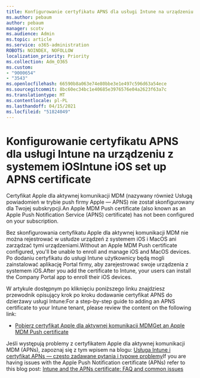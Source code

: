 ```yaml
---
title: Konfigurowanie certyfikatu APNS dla usługi Intune na urządzeniu z systemem iOS
ms.author: pebaum
author: pebaum
manager: scotv
ms.audience: Admin
ms.topic: article
ms.service: o365-administration
ROBOTS: NOINDEX, NOFOLLOW
localization_priority: Priority
ms.collection: Adm_O365
ms.custom:
- "9000654"
- "3543"
ms.openlocfilehash: 66590b8a063e74e80bbe3e1e497c596d63a54ece
ms.sourcegitcommit: 8bc60ec34bc1e40685e3976576e04a2623f63a7c
ms.translationtype: MT
ms.contentlocale: pl-PL
ms.lasthandoff: 04/15/2021
ms.locfileid: "51824049"
---
```

# <a name="intune-ios-set-up-apns-certificate"></a><span data-ttu-id="fd857-102">Konfigurowanie certyfikatu APNS dla usługi Intune na urządzeniu z systemem iOS</span><span class="sxs-lookup"><span data-stu-id="fd857-102">Intune iOS set up APNS certificate</span></span>

<span data-ttu-id="fd857-103">Certyfikat Apple dla aktywnej komunikacji MDM (nazywany również Usługą powiadomień w trybie push firmy Apple — APNS) nie został skonfigurowany dla Twojej subskrypcji.</span><span class="sxs-lookup"><span data-stu-id="fd857-103">An Apple MDM Push certificate (also known as an Apple Push Notification Service (APNS) certificate) has not been configured on your subscription.</span></span>

<span data-ttu-id="fd857-104">Bez skonfigurowania certyfikatu Apple dla aktywnej komunikacji MDM nie można rejestrować w usłudze urządzeń z systemem iOS i MacOS ani zarządzać tymi urządzeniami.</span><span class="sxs-lookup"><span data-stu-id="fd857-104">Without an Apple MDM Push certificate configured, you'll be unable to enroll and manage iOS and MacOS devices.</span></span> <span data-ttu-id="fd857-105">Po dodaniu certyfikatu do usługi Intune użytkownicy będą mogli zainstalować aplikację Portal firmy, aby zarejestrować swoje urządzenia z systemem iOS.</span><span class="sxs-lookup"><span data-stu-id="fd857-105">After you add the certificate to Intune, your users can install the Company Portal app to enroll their iOS devices.</span></span>

<span data-ttu-id="fd857-106">W artykule dostępnym po kliknięciu poniższego linku znajdziesz przewodnik opisujący krok po kroku dodawanie certyfikat APNS do dzierżawy usługi Intune:</span><span class="sxs-lookup"><span data-stu-id="fd857-106">For a step-by-step guide to adding an APNS certificate to your Intune tenant, please review the content on the following link:</span></span>

- [<span data-ttu-id="fd857-107">Pobierz certyfikat Apple dla aktywnej komunikacji MDM</span><span class="sxs-lookup"><span data-stu-id="fd857-107">Get an Apple MDM Push certificate</span></span>](https://docs.microsoft.com/mem/intune/enrollment/apple-mdm-push-certificate-get)

<span data-ttu-id="fd857-108">Jeśli występują problemy z certyfikatem Apple dla aktywnej komunikacji MDM (APNs), zapoznaj się z tym wpisem na blogu: [Usługa Intune i certyfikat APNs — często zadawane pytania i typowe problemy](https://techcommunity.microsoft.com/t5/Intune-Customer-Success/Intune-and-the-APNs-certificate-FAQ-and-common-issues/ba-p/280121)</span><span class="sxs-lookup"><span data-stu-id="fd857-108">If you are having issues with the Apple Push Notification certificate (APNs) refer to this blog post: [Intune and the APNs certificate: FAQ and common issues](https://techcommunity.microsoft.com/t5/Intune-Customer-Success/Intune-and-the-APNs-certificate-FAQ-and-common-issues/ba-p/280121)</span></span>
